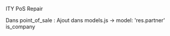 ITY PoS Repair

Dans point_of_sale : 
    Ajout dans models.js -> model: 'res.partner'
        is_company

